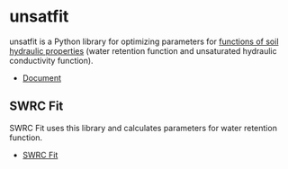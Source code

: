 # unsatfit

unsatfit is a Python library for optimizing parameters for [functions of soil hydraulic properties](https://doi.org/10.1002/vzj2.20168) (water retention function and unsaturated hydraulic conductivity function).

- [Document](https://sekika.github.io/unsatfit/)

## SWRC Fit

SWRC Fit uses this library and calculates parameters for water retention function.

- [SWRC Fit](https://seki.webmasters.gr.jp/swrc/)
